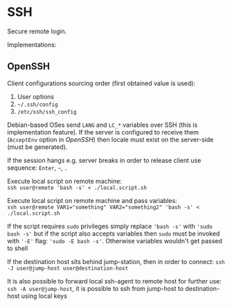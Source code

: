 # SSH
Secure remote login.

Implementations:

## OpenSSH
Client configurations sourcing order (first obtained value is used):

1. User options 
2. `~/.ssh/config`
3. `/etc/ssh/ssh_config`

Debian-based OSes send `LANG` and `LC_*` variables over SSH (this is implementation feature). 
If the server is configured to receive them (`AcceptEnv` option in _OpenSSH_) then locale must exist on the server-side (must be generated).

If the session hangs e.g. server breaks in order to release client use sequence: `Enter`, `~`, `.`

Execute local script on remote machine:  
`ssh user@remote 'bash -s' < ./local.script.sh`

Execute local script on remote machine and pass variables:  
`ssh user@remote VAR1="something" VAR2="something2" 'bash -s' < ./local.script.sh`

If the script requires `sudo` privileges simply replace `'bash -s'` with `'sudo bash -s'` but if the script also accepts variables then `sudo` must be invoked with `'-E'` flag: `'sudo -E bash -s'`. Otherwise variables wouldn't get passed to shell

If the destination host sits behind jump-station, then in order to connect:
`ssh -J user@jump-host user@destination-host`

It is also possible to forward local ssh-agent to remote host for further use:
`ssh -A user@jump-host`, it is possible to ssh from jump-host to destination-host using local keys